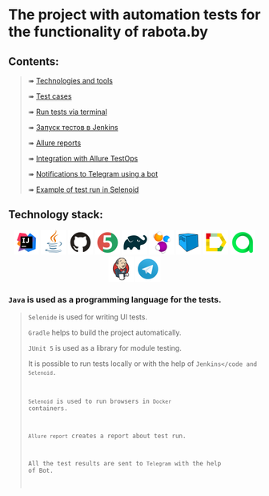 # The project with automation tests for the functionality of rabota.by

## Contents:

> ➠ [Technologies and tools](#technologies-and-tools)
>
> ➠ [Test cases](#test-cases)
>
> ➠ [Run tests via terminal](#run-tests-via-terminal)
>
> ➠ [Запуск тестов в Jenkins](#run-tests-via-Jenkins)
>
> ➠ [Allure reports](#allure-reports)
>
> ➠ [Integration with Allure TestOps](#integration-with-allure-testOps)
>
> ➠ [Notifications to Telegram using a bot](#notifications-to-telegram-using-a-bot)
>
> ➠ [Example of test run in Selenoid](#example-of-test-run-in-Selenoid)

## Technology stack:

<p align="center">
<a href="https://www.jetbrains.com/idea/"><img src="images/logo/Idea.svg" width="50" height="50"  alt="IDEA"/></a>
<a href="https://www.java.com/"><img src="images/logo/Java.svg" width="50" height="50"  alt="Java"/></a>
<a href="https://github.com/"><img src="images/logo/GitHub.svg" width="50" height="50"  alt="Github"/></a>
<a href="https://junit.org/junit5/"><img src="images/logo/Junit5.svg" width="50" height="50"  alt="JUnit 5"/></a>
<a href="https://gradle.org/"><img src="images/logo/Gradle.svg" width="50" height="50"  alt="Gradle"/></a>
<a href="https://selenide.org/"><img src="images/logo/Selenide.svg" width="50" height="50"  alt="Selenide"/></a>
<a href="https://aerokube.com/selenoid/"><img src="images/logo/Selenoid.svg" width="50" height="50"  alt="Selenoid"/></a>
<a href="https://github.com/allure-framework/allure2"><img src="images/logo/Allure.svg" width="50" height="50"  alt="Allure"/></a>
<a href="https://https://qameta.io/"><img src="images/logo/Allure_TO.svg" width="50" height="50"  alt="Allure_TO"/></a>
<a href="https://www.jenkins.io/"><img src="images/logo/Jenkins.svg" width="50" height="50"  alt="Jenkins"/></a>
<a href="https://https://telegram.org/"><img src="images/logo/Telegram.svg" width="50" height="50"  alt="Telegram"/></a>
</p>

### <code>Java</code> is used as a programming language for the tests.
>
> <code>Selenide</code> is used for writing UI tests.
>
> <code>Gradle</code> helps to build the project automatically.
>
> <code>JUnit 5</code> is used as a library for module testing.
>
> It is possible to run tests locally or with the help of <code>Jenkins</code and <code>Selenoid</code>.
>
> <code>Selenoid</code> is used to run browsers in <code>Docker</code> containers.
>
> <code>Allure report</code> creates a report about test run.
>
> All the test results are sent to <code>Telegram</code> with the help of Bot.

